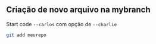 ## Criação de novo arquivo na mybranch

Start code `--carlos` com opção de `--charlie`
```bash
git add meurepo



